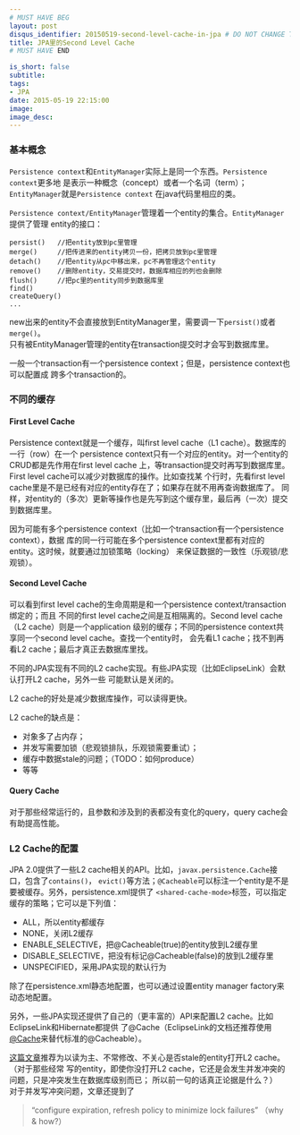```yaml
---
# MUST HAVE BEG
layout: post
disqus_identifier: 20150519-second-level-cache-in-jpa # DO NOT CHANGE THE VALUE ONCE SET
title: JPA里的Second Level Cache
# MUST HAVE END

is_short: false
subtitle:
tags: 
- JPA
date: 2015-05-19 22:15:00
image:
image_desc:
---
```


### 基本概念
`Persistence context`和`EntityManager`实际上是同一个东西。`Persistence context`更多地
是表示一种概念（concept）或者一个名词（term）；`EntityManager`就是`Persistence context`
在java代码里相应的类。

`Persistence context/EntityManager`管理着一个entity的集合。`EntityManager`提供了管理
entity的接口：

	persist()   //把entity放到pc里管理
	merge()     //把传进来的entity拷贝一份，把拷贝放到pc里管理
	detach()    //把entity从pc中移出来，pc不再管理这个entity
	remove()    //删除entity，交易提交时，数据库相应的列也会删除
	flush()     //把pc里的entity同步到数据库里
	find()
	createQuery()
	...
	
new出来的entity不会直接放到EntityManager里，需要调一下`persist()`或者`merge()`。     
只有被EntityManager管理的entity在transaction提交时才会写到数据库里。

一般一个transaction有一个persistence context；但是，persistence context也可以配置成
跨多个transaction的。

### 不同的缓存

#### First Level Cache
Persistence context就是一个缓存，叫first level cache（L1 cache）。数据库的一行（row）在一个
persistence context只有一个对应的entity。对一个entity的CRUD都是先作用在first level cache
上，等transaction提交时再写到数据库里。First level cache可以减少对数据库的操作。比如查找某
个行时，先看first level cache里是不是已经有对应的entity存在了；如果存在就不用再查询数据库了。
同样，对entity的（多次）更新等操作也是先写到这个缓存里，最后再（一次）提交到数据库里。

因为可能有多个persistence context（比如一个transaction有一个persistence context），数据
库的同一行可能在多个persistence context里都有对应的entity。这时候，就要通过加锁策略（locking）
来保证数据的一致性（乐观锁/悲观锁）。

#### Second Level Cache
可以看到first level cache的生命周期是和一个persistence context/transaction绑定的；而且
不同的first level cache之间是互相隔离的。Second level cache（L2 cache）则是一个application
级别的缓存；不同的persistence context共享同一个second level cache。查找一个entity时，
会先看L1 cache；找不到再看L2 cache；最后才真正去数据库里找。

不同的JPA实现有不同的L2 cache实现。有些JPA实现（比如EclipseLink）会默认打开L2 cache，另外一些
可能默认是关闭的。

L2 cache的好处是减少数据库操作，可以读得更快。

L2 cache的缺点是：
<!--more-->

- 对象多了占内存；
- 并发写需要加锁（悲观锁排队，乐观锁需要重试）；
- 缓存中数据stale的问题；（TODO：如何produce）
- 等等

#### Query Cache
对于那些经常运行的，且参数和涉及到的表都没有变化的query，query cache会有助提高性能。

### L2 Cache的配置

JPA 2.0提供了一些L2 cache相关的API。比如，`javax.persistence.Cache`接口，包含了`contains()`，
`evict()`等方法；`@Cacheable`可以标注一个entity是不是要被缓存。另外，persistence.xml提供了
`<shared-cache-mode>`标签，可以指定缓存的策略；它可以是下列值：

- ALL，所以entity都缓存
- NONE，关闭L2缓存
- ENABLE_SELECTIVE，把@Cacheable(true)的entity放到L2缓存里
- DISABLE_SELECTIVE，把没有标记@Cacheable(false)的放到L2缓存里
- UNSPECIFIED，采用JPA实现的默认行为

除了在persistence.xml静态地配置，也可以通过设置entity manager factory来动态地配置。

另外，一些JPA实现还提供了自己的（更丰富的）API来配置L2 cache。比如EclipseLink和Hibernate都提供
了@Cache（EclipseLink的文档还推荐使用[@Cache][5]来替代标准的@Cacheable）。

[这篇文章][6]推荐为以读为主、不常修改、不关心是否stale的entity打开L2 cache。（对于那些经常
写的entity，即使你没打开L2 cache，它还是会发生并发冲突的问题，只是冲突发生在数据库级别而已；
所以前一句的话真正论据是什么？）      
对于并发写冲突问题，文章还提到了

>“configure expiration, refresh policy to minimize lock failures”
（why & how?）


[1]: http://www.developer.com/java/using-second-level-caching-in-a-jpa-application.html "Using Second Level Caching in a JPA Application"
[2]: http://stackoverflow.com/questions/1069992/jpa-entitymanager-why-use-persist-over-merge "persist vs merge"
[3]: http://www.objectdb.com/java/jpa/persistence/delete "remove()"
[5]: http://eclipse.org/eclipselink/documentation/2.4/jpa/extensions/a_cache.htm "@Cache"
[6]: https://blogs.oracle.com/carolmcdonald/entry/jpa_caching "JPA Caching"
